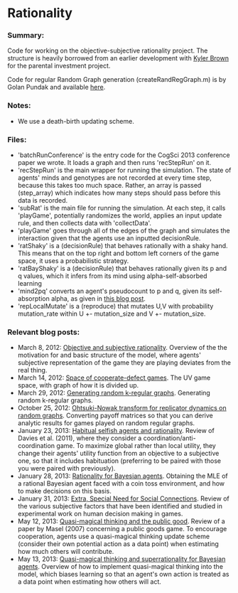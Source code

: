 Rationality
===========

<h3>Summary:</h3>
Code for working on the objective-subjective rationality project. The structure is heavily borrowed from an earlier development with <a href=http://home.uchicago.edu/kjbrown/>Kyler Brown</a> for the parental investment project.

Code for regular Random Graph generation (createRandRegGraph.m) is by Golan Pundak and available <a href=http://www.mathworks.com/matlabcentral/fileexchange/29786-random-regular-generator/content/randRegGraph/createRandRegGraph.m>here</a>.

<h3>Notes:</h3>
<ul>
<li>We use a death-birth updating scheme.</li>
</ul>

<h3>Files:</h3>
<ul>
<li>'batchRunConference' is the entry code for the CogSci 2013 conference paper we wrote. It loads a graph and then runs 'recStepRun' on it.</li>
<li>'recStepRun' is the main wrapper for running the simulation. The state of agents' minds and genotypes are not recorded at every time step, because this takes too much space. Rather, an array is passed (step_array) which indicates how many steps should pass before this data is recorded.</li>
<li>'subRat' is the main file for running the simulation. At each step, it calls 'playGame', potentially randomizes the world, applies an input update rule, and then collects data with 'collectData'.</li>
<li>'playGame' goes through all of the edges of the graph and simulates the interaction given that the agents use an inputted decisionRule.</li>
<li>'ratShaky' is a (decisionRule) that behaves rationally with a shaky hand. This means that on the top right and bottom left corners of the game space, it uses a probabilistic strategy.</li>
<li>'ratBayShaky' is a (decisionRule) that behaves rationally given its p and q values, which it infers from its mind using alpha-self-absorbed learning</li>
<li>'mind2pq' converts an agent's pseudocount to p and q, given its self-absorption alpha, as given in <a href=http://egtheory.wordpress.com/2013/05/13/quasi-magical-thinking-and-superrational-bayesian/>this blog post</a>.</li>
<li>'repLocalMutate' is a (reproduce) that mutates U,V with probability mutation_rate within U +- mutation_size and V +- mutation_size.</li>
</ul>

<h3>Relevant blog posts:</h3>
<ul>
<li>March 8, 2012: <a href=http://egtheory.wordpress.com/2012/03/08/objective-subjective/>Objective and subjective rationality</a>. Overview of the the motivation for and basic structure of the model, where agents' subjective representation of the game they are playing deviates from the real thing.</li>
<li>March 14, 2012: <a href=http://egtheory.wordpress.com/2012/03/14/uv-space/>Space of cooperate-defect games</a>. The UV game space, with graph of how it is divided up.</li>
<li>March 29, 2012: <a href=http://egtheory.wordpress.com/2012/03/29/random-regular-graphs/>Generating random k-regular graphs</a>. Generating random k-regular graphs.</li>
<li>October 25, 2012: <a href=http://egtheory.wordpress.com/2012/10/25/ohtsuki-nowak-transform/>Ohtsuki-Nowak transform for replicator dynamics on random graphs</a>. Converting payoff matrices so that you can derive analytic results for games played on random regular graphs.</li>
<li>January 23, 2013: <a href=http://egtheory.wordpress.com/2013/01/23/habitual-rationality/>Habitual selfish agents and rationality</a>. Review of Davies et al. (2011), where they consider a coordination/anti-coordination game. To maximize global rather than local utility, they change their agents' utility function from an objective to a subjective one, so that it includes habituation (preferring to be paired with those you were paired with previously).</li>
<li>January 28, 2013: <a href=http://egtheory.wordpress.com/2013/01/28/subjective-bayes/>Rationality for Bayesian agents</a>. Obtaining the MLE of a rational Bayesian agent faced with a coin toss environment, and how to make decisions on this basis.</li>
<li>January 31, 2013: <a href=http://egtheory.wordpress.com/2013/01/31/need-for-social/>Extra, Special Need for Social Connections</a>. Review of the various subjective factors that have been identified and studied in experimental work on human decision making in games.</li>
<li>May 12, 2013: <a href=http://egtheory.wordpress.com/2013/05/12/quasi-magical-thinking-and-the-public-good/>Quasi-magical thinking and the public good</a>. Review of a paper by Masel (2007) concerning a public goods game. To encourage cooperation, agents use a quasi-magical thinking update scheme (consider their own potential action as a data point) when estimating how much others will contribute.</li>
<li>May 13, 2013: <a href=http://egtheory.wordpress.com/2013/05/13/quasi-magical-thinking-and-superrational-bayesian/>Quasi-magical thinking and superrationality for Bayesian agents</a>. Overview of how to implement quasi-magical thinking into the model, which biases learning so that an agent's own action is treated as a data point when estimating how others will act.</li>
</ul>
